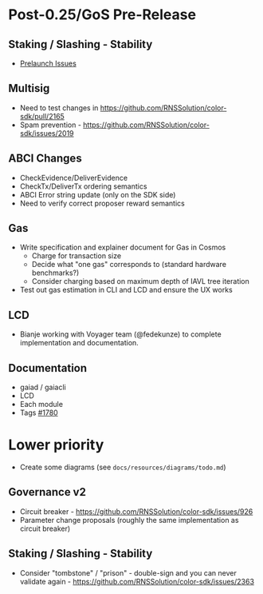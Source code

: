 # Post-0.25/GoS Pre-Release

## Staking / Slashing - Stability

- [Prelaunch Issues](https://github.com/RNSSolution/color-sdk/issues?utf8=%E2%9C%93&q=is%3Aissue+is%3Aopen+label%3Astaking+label%3Aprelaunch-2.0)

## Multisig

- Need to test changes in https://github.com/RNSSolution/color-sdk/pull/2165
- Spam prevention - https://github.com/RNSSolution/color-sdk/issues/2019

## ABCI Changes

- CheckEvidence/DeliverEvidence
- CheckTx/DeliverTx ordering semantics
- ABCI Error string update (only on the SDK side)
- Need to verify correct proposer reward semantics

## Gas

- Write specification and explainer document for Gas in Cosmos
  * Charge for transaction size
  * Decide what "one gas" corresponds to (standard hardware benchmarks?)
  * Consider charging based on maximum depth of IAVL tree iteration
- Test out gas estimation in CLI and LCD and ensure the UX works

## LCD

- Bianje working with Voyager team (@fedekunze) to complete implementation and documentation.

## Documentation

- gaiad / gaiacli
- LCD
- Each module
- Tags [#1780](https://github.com/RNSSolution/color-sdk/issues/1780)
# Lower priority

- Create some diagrams (see `docs/resources/diagrams/todo.md`) 

## Governance v2

- Circuit breaker - https://github.com/RNSSolution/color-sdk/issues/926
- Parameter change proposals (roughly the same implementation as circuit breaker)

## Staking / Slashing - Stability

- Consider "tombstone" / "prison" - double-sign and you can never validate again - https://github.com/RNSSolution/color-sdk/issues/2363

